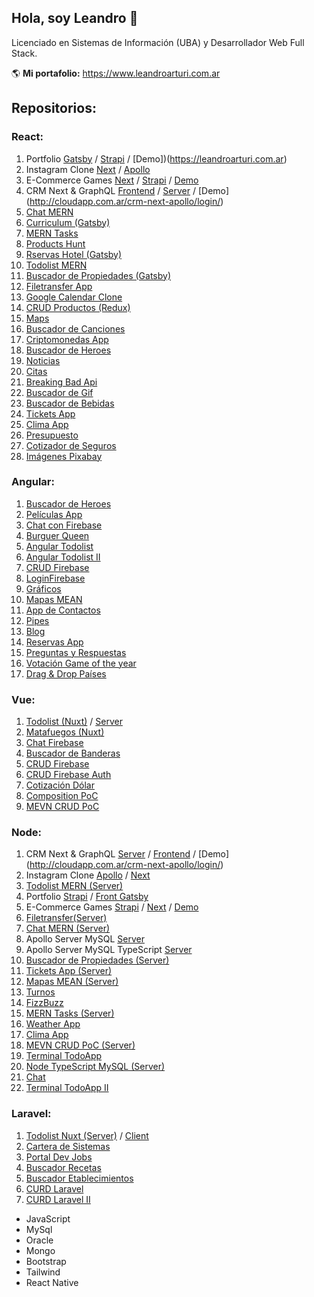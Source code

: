 ## Hola, soy Leandro 👋

Licenciado en Sistemas de Información (UBA) y Desarrollador Web Full Stack.

🌎 **Mi portafolio:** https://www.leandroarturi.com.ar 

## Repositorios:

### React:
1. Portfolio [Gatsby](https://github.com/larturi/portfolio-gatsby) / [Strapi](https://github.com/larturi/portfolio-strapi) / [Demo])(https://leandroarturi.com.ar)
2. Instagram Clone [Next](https://github.com/larturi/react-apollo-instaclone-client) / [Apollo](https://github.com/larturi/apollo-instaclone-server)
3. E-Commerce Games [Next](https://github.com/larturi/react-ecommerce-client) / [Strapi](https://github.com/larturi/strapi-ecommerce-server) / [Demo](http://cloudapp.com.ar/ecommerce-games/)
4. CRM Next & GraphQL [Frontend](https://github.com/larturi/react-graphql-crm) / [Server](https://github.com/larturi/node-graphql-crm) / [Demo] (http://cloudapp.com.ar/crm-next-apollo/login/)
5. [Chat MERN](https://github.com/larturi/react-chatapp-app)
6. [Curriculum (Gatsby)](https://github.com/larturi/react-gatsby-curriculum)
7. [MERN Tasks](https://github.com/larturi/react-mern-tasks)
8. [Products Hunt](https://github.com/larturi/react-next-producthunt)
9. [Rservas Hotel (Gatsby)](https://github.com/larturi/react-hotel-gatsby)
10. [Todolist MERN](https://github.com/larturi/react-todolist-mern-cliente)
11. [Buscador de Propiedades (Gatsby)](https://github.com/larturi/react-propiedades-front-gatsby)
12. [Filetransfer App](https://github.com/larturi/react-filetransfer-cliente)
13. [Google Calendar Clone](https://github.com/larturi/react-journal-app)
14. [CRUD Productos (Redux)](https://github.com/larturi/react-redux-crud-productos)
15. [Maps](https://github.com/larturi/react-mapas-client)
16. [Buscador de Canciones](https://github.com/larturi/react-lyrics)
17. [Criptomonedas App](https://github.com/larturi/react-criptomonedas)
18. [Buscador de Heroes](https://github.com/larturi/react-heroes-app)
19. [Noticias](https://github.com/larturi/react-noticias)
20. [Citas](https://github.com/larturi/react-citas)
21. [Breaking Bad Api](https://github.com/larturi/react-brakingbad-api)
22. [Buscador de Gif](https://github.com/larturi/react-gift-app)
23. [Buscador de Bebidas](https://github.com/larturi/react-drinks)
24. [Tickets App](https://github.com/larturi/react-tickets-app)
25. [Clima App](https://github.com/larturi/react-clima)
26. [Presupuesto](https://github.com/larturi/react-presupuesto)
27. [Cotizador de Seguros](https://github.com/larturi/react-cotizador)
28. [Imágenes Pixabay](https://github.com/larturi/react-imagenes-pixabay)

### Angular:
1. [Buscador de Heroes](https://github.com/larturi/angular-buscador-heroes)
2. [Películas App](https://github.com/larturi/angular-peliculas)
3. [Chat con Firebase](https://github.com/larturi/angular-firechat)
4. [Burguer Queen](https://github.com/larturi/angular-burguer-queen)
5. [Angular Todolist](https://github.com/larturi/angular-todolist)
6. [Angular Todolist II](https://github.com/larturi/angular-task-list)
7. [CRUD Firebase](https://github.com/larturi/angular-crud-firebase)
8. [LoginFirebase](https://github.com/larturi/angular-login-firebase)
9. [Gráficos](https://github.com/larturi/angular-graficos)
10. [Mapas MEAN](https://github.com/larturi/angular-mapas)
11. [App de Contactos](https://github.com/larturi/angular-contact-list)
12. [Pipes](https://github.com/larturi/angular-pipes)
13. [Blog](https://github.com/larturi/angular-blog)
14. [Reservas App](https://github.com/larturi/angular-reservas-peluqueria)
15. [Preguntas y Respuestas](https://github.com/larturi/angular-preguntas-respuestas)
16. [Votación Game of the year](https://github.com/larturi/angular-goty)
17. [Drag & Drop Países](https://github.com/larturi/angular-drag-drop-paises)

### Vue:
1. [Todolist (Nuxt)](https://github.com/larturi/vue-nuxt-todolist-client) / [Server](https://github.com/larturi/laravel-vue-todolist-backend)
2. [Matafuegos (Nuxt)](https://github.com/larturi/vue-nuxt-matafuegos)
3. [Chat Firebase](https://github.com/larturi/vue-auth-bd-chat-firebase)
4. [Buscador de Banderas](https://github.com/larturi/vue-buscador-banderas)
5. [CRUD Firebase](https://github.com/larturi/vue-crud-firebase)
6. [CRUD Firebase Auth](https://github.com/larturi/vue-crud-firebase-auth)
7. [Cotización Dólar](https://github.com/larturi/vue-axios-vuetify-dolar)
8. [Composition PoC](https://github.com/larturi/vue-composition-poc)
9. [MEVN CRUD PoC](https://github.com/larturi/vue-crud-node-frontend)

### Node:
1. CRM Next & GraphQL [Server](https://github.com/larturi/node-graphql-crm) / [Frontend](https://github.com/larturi/react-graphql-crm) / [Demo] (http://cloudapp.com.ar/crm-next-apollo/login/)
2. Instagram Clone [Apollo](https://github.com/larturi/apollo-instaclone-server) / [Next](https://github.com/larturi/react-apollo-instaclone-client)
3. [Todolist MERN (Server)](https://github.com/larturi/node-todolist-mern-ts-server)
4. Portfolio [Strapi](https://github.com/larturi/portfolio-strapi) / [Front Gatsby](https://github.com/larturi/portfolio-gatsby) 
5. E-Commerce Games [Strapi](https://github.com/larturi/strapi-ecommerce-server) / [Next](https://github.com/larturi/react-ecommerce-client) / [Demo](http://cloudapp.com.ar/ecommerce-games/)
6. [Filetransfer(Server)](https://github.com/larturi/node-filetransfer-backend)
7. [Chat MERN (Server)](https://github.com/larturi/node-chatapp-server)
8. Apollo Server MySQL [Server](https://github.com/larturi/apollo-graphql-mysql-server)
9. Apollo Server MySQL TypeScript [Server](https://github.com/larturi/apollo-graphql-typescript)
10. [Buscador de Propiedades (Server)](https://github.com/larturi/node-propiedades-back)
11. [Tickets App (Server)](https://github.com/larturi/-node-tickets-app-server)
12. [Mapas MEAN (Server)](https://github.com/larturi/node-mapas-server)
13. [Turnos](https://github.com/larturi/node-turnos)
14. [FizzBuzz](https://github.com/larturi/node-ts-fizzbuzz)
15. [MERN Tasks (Server)](https://github.com/larturi/node-mern-tasks)
16. [Weather App](https://github.com/larturi/node-weather-app)
17. [Clima App](https://github.com/larturi/node-clima)
18. [MEVN CRUD PoC (Server)](https://github.com/larturi/vue-crud-node-backend)
19. [Terminal TodoApp](https://github.com/larturi/node-por-hacer)
20. [Node TypeScript MySQL (Server)](https://github.com/larturi/node-ts-mysql)
21. [Chat](https://github.com/larturi/node-socket-chat)
22. [Terminal TodoApp II](https://github.com/larturi/node-todolist-app)

### Laravel:
1. [Todolist Nuxt (Server)](https://github.com/larturi/laravel-vue-todolist-backend) / [Client](https://github.com/larturi/vue-nuxt-todolist-client)
2. [Cartera de Sistemas](https://github.com/larturi/laravel-cartera-sistemas)
3. [Portal Dev Jobs](https://github.com/larturi/laravel-devJobs)
4. [Buscador Recetas](https://github.com/larturi/laravel-recetas-cocina)
5. [Buscador Etablecimientos](https://github.com/larturi/laravel-establecimientos)
6. [CURD Laravel](https://github.com/larturi/laravel-abm)
7. [CURD Laravel II](https://github.com/larturi/laravel-abm2)




- JavaScript
- MySql
- Oracle
- Mongo
- Bootstrap
- Tailwind
- React Native





